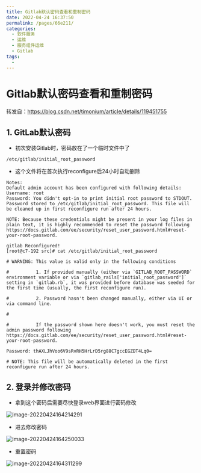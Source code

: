 ```yaml
---
title: Gitlab默认密码查看和重制密码
date: 2022-04-24 16:37:50
permalink: /pages/66e211/
categories:
  - 软件服务
  - 运维
  - 服务组件运维
  - Gitlab
tags:
  - 
---
```

# Gitlab默认密码查看和重制密码

转发自：https://blog.csdn.net/timonium/article/details/119451755

## 1. GitLab默认密码

- 初次安装Gitlab时，密码放在了一个临时文件中了

```shell
/etc/gitlab/initial_root_password
```

- 这个文件将在首次执行reconfigure后24小时自动删除

```
Notes:
Default admin account has been configured with following details:
Username: root
Password: You didn't opt-in to print initial root password to STDOUT.
Password stored to /etc/gitlab/initial_root_password. This file will be cleaned up in first reconfigure run after 24 hours.

NOTE: Because these credentials might be present in your log files in plain text, it is highly recommended to reset the password following https://docs.gitlab.com/ee/security/reset_user_password.html#reset-your-root-password.

gitlab Reconfigured!
[root@c7-192 src]# cat /etc/gitlab/initial_root_password

# WARNING: This value is valid only in the following conditions

#          1. If provided manually (either via `GITLAB_ROOT_PASSWORD` environment variable or via `gitlab_rails['initial_root_password']` setting in `gitlab.rb`, it was provided before database was seeded for the first time (usually, the first reconfigure run).

#          2. Password hasn't been changed manually, either via UI or via command line.

#

#          If the password shown here doesn't work, you must reset the admin password following https://docs.gitlab.com/ee/security/reset_user_password.html#reset-your-root-password.

Password: thAXLJhVoo6V9sRvRH5HrLrD5rg88C7gccEGZDT4Lq0=

# NOTE: This file will be automatically deleted in the first reconfigure run after 24 hours.
```

## 2. 登录并修改密码

- 拿到这个密码后需要尽快登录web界面进行密码修改

![image-20220424164214291](https://file.pandacode.cn/blog/202204241642571.png)

- 进去修改密码

![image-20220424164250033](https://file.pandacode.cn/blog/202204241642877.png)

- 重置密码

![image-20220424164311299](https://file.pandacode.cn/blog/202204241643193.png)